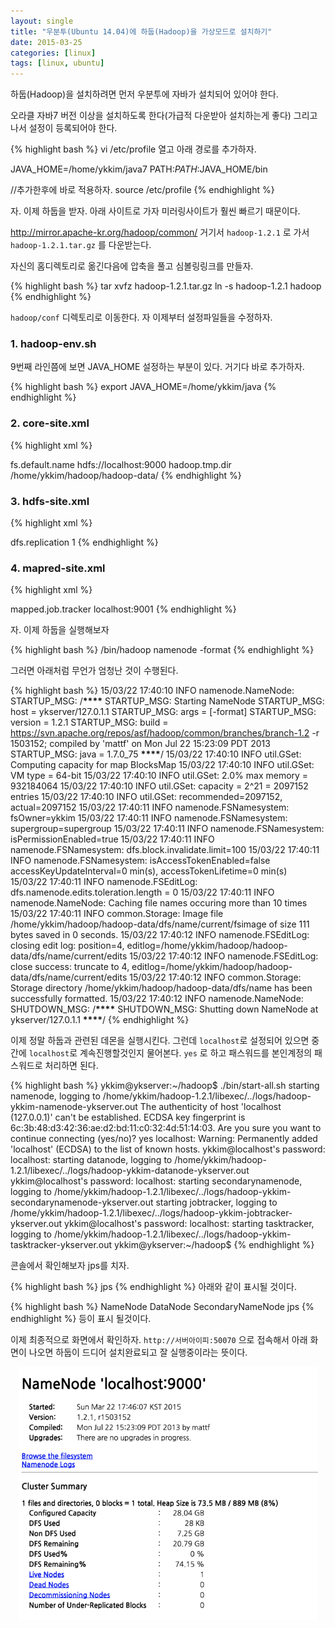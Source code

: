 ```yaml
---
layout: single
title: "우분투(Ubuntu 14.04)에 하둡(Hadoop)을 가상모드로 설치하기"
date: 2015-03-25
categories: [linux]
tags: [linux, ubuntu]
---
```


하둡(Hadoop)을 설치하려면 먼저 우분투에 자바가 설치되어 있어야 한다.

오라클 자바7 버전 이상을 설치하도록 한다(가급적 다운받아 설치하는게 좋다)
그리고 나서 설정이 등록되어야 한다.

{% highlight bash %}
vi /etc/profile 열고 아래 경로를 추가하자.

JAVA_HOME=/home/ykkim/java7
PATH:$PATH:$JAVA_HOME/bin

//추가한후에 바로 적용하자.
source /etc/profile
{% endhighlight %}

자. 이제 하둡을 받자. 아래 사이트로 가자 미러링사이트가 훨씬 빠르기 때문이다.

<http://mirror.apache-kr.org/hadoop/common/>
거기서 `hadoop-1.2.1` 로 가서 `hadoop-1.2.1.tar.gz` 를 다운받는다.

자신의 홈디렉토리로 옮긴다음에 압축을 풀고 심볼링링크를 만들자.

{% highlight bash %}
tar xvfz hadoop-1.2.1.tar.gz
ln -s hadoop-1.2.1 hadoop
{% endhighlight %}

`hadoop/conf` 디렉토리로 이동한다. 자 이제부터 설정파일들을 수정하자.

### 1. hadoop-env.sh

9번째 라인쯤에 보면 JAVA_HOME 설정하는 부분이 있다. 거기다 바로 추가하자.

{% highlight bash %}
export JAVA_HOME=/home/ykkim/java
{% endhighlight %}

### 2. core-site.xml

{% highlight xml %}

<?xml version="1.0"?>
<?xml-stylesheet type="text/xsl" href="configuration.xsl"?>

<!-- Put site-specific property overrides in this file. -->

<configuration>
 <property>
   <name>fs.default.name</name>
   <value>hdfs://localhost:9000</value>
 </property>
 <property>
   <name>hadoop.tmp.dir</name>
   <value>/home/ykkim/hadoop/hadoop-data/</value>
 </property>
</configuration>
{% endhighlight %}

### 3. hdfs-site.xml

{% highlight xml %}

<?xml version="1.0"?>
<?xml-stylesheet type="text/xsl" href="configuration.xsl"?>
<!-- Put site-specific property overrides in this file. -->
<configuration>
  <property>
    <name>dfs.replication</name>
    <value>1</value>
  </property>
</configuration>
{% endhighlight %}

### 4. mapred-site.xml

{% highlight xml %}

<?xml version="1.0"?>
<?xml-stylesheet type="text/xsl" href="configuration.xsl"?>
<!-- Put site-specific property overrides in this file. -->
<configuration>
  <property>
    <name>mapped.job.tracker</name>
    <value>localhost:9001</value>
  </property>
</configuration>
{% endhighlight %}

자. 이제 하둡을 실행해보자

{% highlight bash %}
/bin/hadoop namenode -format
{% endhighlight %}

그러면 아래처럼 무언가 엄청난 것이 수행된다.

{% highlight bash %}
15/03/22 17:40:10 INFO namenode.NameNode: STARTUP_MSG:
/****************************\*\*\*\*****************************
STARTUP_MSG: Starting NameNode
STARTUP_MSG: host = ykserver/127.0.1.1
STARTUP_MSG: args = [-format]
STARTUP_MSG: version = 1.2.1
STARTUP_MSG: build = https://svn.apache.org/repos/asf/hadoop/common/branches/branch-1.2 -r 1503152; compiled by 'mattf' on Mon Jul 22 15:23:09 PDT 2013
STARTUP_MSG: java = 1.7.0_75
****************************\*\*\*\*****************************/
15/03/22 17:40:10 INFO util.GSet: Computing capacity for map BlocksMap
15/03/22 17:40:10 INFO util.GSet: VM type = 64-bit
15/03/22 17:40:10 INFO util.GSet: 2.0% max memory = 932184064
15/03/22 17:40:10 INFO util.GSet: capacity = 2^21 = 2097152 entries
15/03/22 17:40:10 INFO util.GSet: recommended=2097152, actual=2097152
15/03/22 17:40:11 INFO namenode.FSNamesystem: fsOwner=ykkim
15/03/22 17:40:11 INFO namenode.FSNamesystem: supergroup=supergroup
15/03/22 17:40:11 INFO namenode.FSNamesystem: isPermissionEnabled=true
15/03/22 17:40:11 INFO namenode.FSNamesystem: dfs.block.invalidate.limit=100
15/03/22 17:40:11 INFO namenode.FSNamesystem: isAccessTokenEnabled=false accessKeyUpdateInterval=0 min(s), accessTokenLifetime=0 min(s)
15/03/22 17:40:11 INFO namenode.FSEditLog: dfs.namenode.edits.toleration.length = 0
15/03/22 17:40:11 INFO namenode.NameNode: Caching file names occuring more than 10 times
15/03/22 17:40:11 INFO common.Storage: Image file /home/ykkim/hadoop/hadoop-data/dfs/name/current/fsimage of size 111 bytes saved in 0 seconds.
15/03/22 17:40:12 INFO namenode.FSEditLog: closing edit log: position=4, editlog=/home/ykkim/hadoop/hadoop-data/dfs/name/current/edits
15/03/22 17:40:12 INFO namenode.FSEditLog: close success: truncate to 4, editlog=/home/ykkim/hadoop/hadoop-data/dfs/name/current/edits
15/03/22 17:40:12 INFO common.Storage: Storage directory /home/ykkim/hadoop/hadoop-data/dfs/name has been successfully formatted.
15/03/22 17:40:12 INFO namenode.NameNode: SHUTDOWN_MSG:
/****************************\*\*\*\*****************************
SHUTDOWN_MSG: Shutting down NameNode at ykserver/127.0.1.1
****************************\*\*\*\*****************************/
{% endhighlight %}

이제 정말 하둡과 관련된 데몬을 실행시킨다. 그런데 `localhost`로 설정되어 있으면 중간에 `localhost`로 계속진행할것인지 물어본다.
`yes` 로 하고 패스워드를 본인계정의 패스워드로 처리하면 된다.

{% highlight bash %}
ykkim@ykserver:~/hadoop$ ./bin/start-all.sh
starting namenode, logging to /home/ykkim/hadoop-1.2.1/libexec/../logs/hadoop-ykkim-namenode-ykserver.out
The authenticity of host 'localhost (127.0.0.1)' can't be established.
ECDSA key fingerprint is 6c:3b:48:d3:42:36:ae:d2:bd:11:c0:32:4d:51:14:03.
Are you sure you want to continue connecting (yes/no)? yes
localhost: Warning: Permanently added 'localhost' (ECDSA) to the list of known hosts.
ykkim@localhost's password:
localhost: starting datanode, logging to /home/ykkim/hadoop-1.2.1/libexec/../logs/hadoop-ykkim-datanode-ykserver.out
ykkim@localhost's password:
localhost: starting secondarynamenode, logging to /home/ykkim/hadoop-1.2.1/libexec/../logs/hadoop-ykkim-secondarynamenode-ykserver.out
starting jobtracker, logging to /home/ykkim/hadoop-1.2.1/libexec/../logs/hadoop-ykkim-jobtracker-ykserver.out
ykkim@localhost's password:
localhost: starting tasktracker, logging to /home/ykkim/hadoop-1.2.1/libexec/../logs/hadoop-ykkim-tasktracker-ykserver.out
ykkim@ykserver:~/hadoop$
{% endhighlight %}

콘솔에서 확인해보자 jps를 치자.

{% highlight bash %}
jps
{% endhighlight %}
아래와 같이 표시될 것이다.

{% highlight bash %}
NameNode
DataNode
SecondaryNameNode
jps
{% endhighlight %}
등이 표시 될것이다.

이제 최종적으로 화면에서 확인하자.
`http://서버아이피:50070` 으로 접속해서 아래 화면이 나오면 하둡이 드디어 설치완료되고 잘 실행중이라는 뜻이다.

<div style="text-align:center;margin-bottom: 30px;"><img src="/assets/images/hadoop.jpg" style="width:480px"></div>
